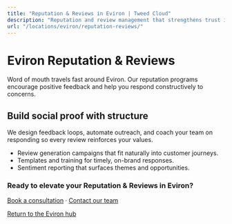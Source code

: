 ```yaml
---
title: "Reputation & Reviews in Eviron | Tweed Cloud"
description: "Reputation and review management that strengthens trust in Eviron."
url: "/locations/eviron/reputation-reviews/"
---
```


# Eviron Reputation & Reviews

Word of mouth travels fast around Eviron. Our reputation programs encourage positive feedback and help you respond constructively to concerns.

## Build social proof with structure

We design feedback loops, automate outreach, and coach your team on responding so every review reinforces your values.

- Review generation campaigns that fit naturally into customer journeys.
- Templates and training for timely, on-brand responses.
- Sentiment reporting that surfaces themes and opportunities.

### Ready to elevate your Reputation & Reviews in Eviron?

[Book a consultation](/consultation/) · [Contact our team](/contact/)

[Return to the Eviron hub](/locations/eviron/)
